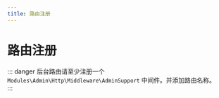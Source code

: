 ```yaml
---
title: 路由注册
---
```


# 路由注册

::: danger
后台路由请至少注册一个 `Modules\Admin\Http\Middleware\AdminSupport` 中间件。并添加路由名称。<br>
:::

